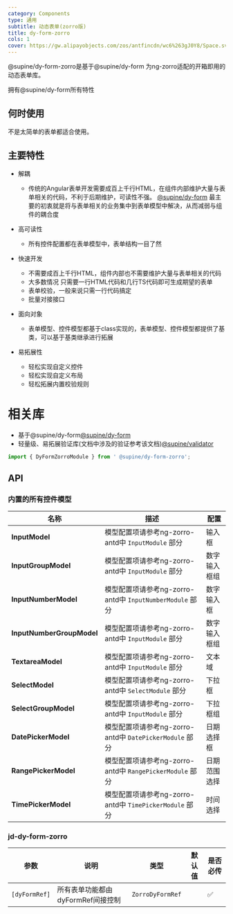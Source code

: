 ```yaml
---
category: Components
type: 通用
subtitle: 动态表单(zorro版)
title: dy-form-zorro
cols: 1
cover: https://gw.alipayobjects.com/zos/antfincdn/wc6%263gJ0Y8/Space.svg
---
```


@supine/dy-form-zorro是基于@supine/dy-form 为ng-zorro适配的开箱即用的动态表单库。

拥有@supine/dy-form所有特性

## 何时使用

不是太简单的表单都适合使用。

## 主要特性
- 解耦
  - 传统的Angular表单开发需要成百上千行HTML，在组件内部维护大量与表单相关的代码，不利于后期维护，可读性不强。
[@supine/dy-form](https://www.npmjs.com/package/@supine/dy-form)
最主要的初衷就是将与表单相关的业务集中到表单模型中解决，从而减弱与组件的耦合度

- 高可读性
  - 所有控件配置都在表单模型中，表单结构一目了然
- 快速开发
  - 不需要成百上千行HTML，组件内部也不需要维护大量与表单相关的代码
  - 大多数情况 只需要一行HTML代码和几行TS代码即可生成期望的表单
  - 表单校验，一般来说只需一行代码搞定
  - 批量对接接口
- 面向对象
  - 表单模型、控件模型都基于class实现的，表单模型、控件模型都提供了基类，可以基于基类继承进行拓展
- 易拓展性
  - 轻松实现自定义控件
  - 轻松实现自定义布局
  - 轻松拓展内置校验规则

# 相关库
- 基于@supine/dy-form[@supine/dy-form](https://www.npmjs.com/package/@supine/dy-form)
- 轻量级、易拓展验证库(文档中涉及的验证参考该文档)[@supine/validator](https://www.npmjs.com/package/@supine/validator)

```ts
import { DyFormZorroModule } from ' @supine/dy-form-zorro';
```


## API

### 内置的所有控件模型

|  名称   | 描述 | 配置 |
|  ----  | ---- | ------- |
| **InputModel**  | 模型配置项请参考ng-zorro-antd中 `InputModule` 部分 |  输入框 |
| **InputGroupModel**  | 模型配置项请参考ng-zorro-antd中 `InputModule` 部分 |  数字输入框组 |
| **InputNumberModel**  | 模型配置项请参考ng-zorro-antd中 `InputNumberModule` 部分 |  数字输入框 |
| **InputNumberGroupModel**  | 模型配置项请参考ng-zorro-antd中 `InputModule` 部分 |  数字输入框组 |
| **TextareaModel**  | 模型配置项请参考ng-zorro-antd中 `InputModule` 部分 |  文本域 |
| **SelectModel**  | 模型配置项请参考ng-zorro-antd中 `SelectModule` 部分 |  下拉框 |
| **SelectGroupModel**  | 模型配置项请参考ng-zorro-antd中 `InputModule` 部分 |  下拉框组 |
| **DatePickerModel**  | 模型配置项请参考ng-zorro-antd中 `DatePickerModule` 部分 |  日期选择框 |
| **RangePickerModel**  | 模型配置项请参考ng-zorro-antd中 `RangePickerModule` 部分 |  日期范围选择 |
| **TimePickerModel**  | 模型配置项请参考ng-zorro-antd中 `TimePickerModule` 部分 |  时间选择 |

### jd-dy-form-zorro

| 参数 | 说明 | 类型 | 默认值 | 是否必传 |
| --- | --- | --- | --- | --- |
| `[dyFormRef]` | 所有表单功能都由dyFormRef间接控制 | `ZorroDyFormRef` |  | ✅ |


